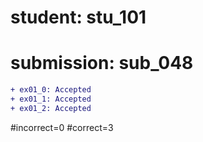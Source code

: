 # student: stu_101
# submission: sub_048

```diff
+ ex01_0: Accepted
+ ex01_1: Accepted
+ ex01_2: Accepted
```
#incorrect=0
#correct=3
